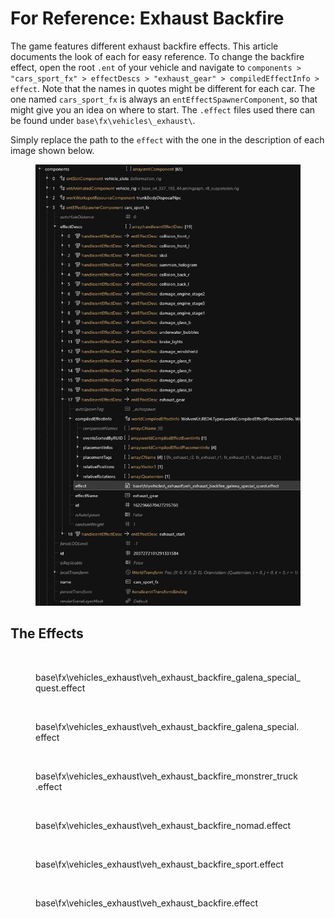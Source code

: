# For Reference: Exhaust Backfire

The game features different exhaust backfire effects. This article documents the look of each for easy reference. To change the backfire effect, open the root `.ent` of your vehicle and navigate to `components > "cars_sport_fx" > effectDescs > "exhaust_gear" > compiledEffectInfo > effect`. Note that the names in quotes might be different for each car. The one named `cars_sport_fx` is always an `entEffectSpawnerComponent`, so that might give you an idea on where to start. The `.effect` files used there can be found under `base\fx\vehicles\_exhaust\`.

Simply replace the path to the `effect` with the one in the description of each image shown below.

<div data-full-width="true"><figure><img src="../../.gitbook/assets/Screenshot 2025-09-11 114823.png" alt=""><figcaption></figcaption></figure></div>

## The Effects

<figure><img src="../../.gitbook/assets/backfire galena special quest.png" alt=""><figcaption><p>base\fx\vehicles_exhaust\veh_exhaust_backfire_galena_special_quest.effect</p></figcaption></figure>

<figure><img src="../../.gitbook/assets/backfire galena special.png" alt=""><figcaption><p>base\fx\vehicles_exhaust\veh_exhaust_backfire_galena_special.effect</p></figcaption></figure>

<figure><img src="../../.gitbook/assets/backfire monstertruck.png" alt=""><figcaption><p>base\fx\vehicles_exhaust\veh_exhaust_backfire_monstrer_truck.effect</p></figcaption></figure>

<figure><img src="../../.gitbook/assets/backfire nomad.png" alt=""><figcaption><p>base\fx\vehicles_exhaust\veh_exhaust_backfire_nomad.effect</p></figcaption></figure>

<figure><img src="../../.gitbook/assets/backfire sport.png" alt=""><figcaption><p>base\fx\vehicles_exhaust\veh_exhaust_backfire_sport.effect</p></figcaption></figure>

<figure><img src="../../.gitbook/assets/backfire.png" alt=""><figcaption><p>base\fx\vehicles_exhaust\veh_exhaust_backfire.effect</p></figcaption></figure>

